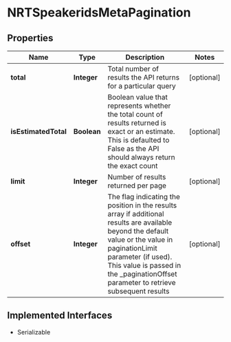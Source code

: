 

# NRTSpeakeridsMetaPagination


## Properties

Name | Type | Description | Notes
------------ | ------------- | ------------- | -------------
**total** | **Integer** | Total number of results the API returns for a particular query |  [optional]
**isEstimatedTotal** | **Boolean** | Boolean value that represents whether the total count of results returned is exact or an estimate. This is defaulted to False as the API should always return the exact count |  [optional]
**limit** | **Integer** | Number of results returned per page |  [optional]
**offset** | **Integer** | The flag indicating the position in the results array if additional results are available beyond the default value or the value in paginationLimit parameter (if used). This value is passed in the _paginationOffset parameter to retrieve subsequent results |  [optional]


## Implemented Interfaces

* Serializable


